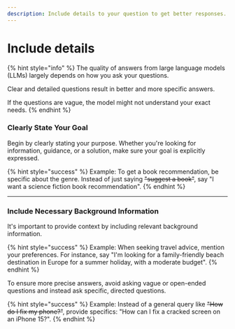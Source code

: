 ```yaml
---
description: Include details to your question to get better responses.
---
```


# Include details

{% hint style="info" %}
The quality of answers from large language models (LLMs) largely depends on how you ask your questions.&#x20;

Clear and detailed questions result in better and more specific answers.&#x20;

If the questions are vague, the model might not understand your exact needs.
{% endhint %}

### Clearly State Your Goal

Begin by clearly stating your purpose. Whether you're looking for information, guidance, or a solution, make sure your goal is explicitly expressed.

{% hint style="success" %}
Example: To get a book recommendation, be specific about the genre. Instead of just saying ~~"suggest a book"~~, say "I want a science fiction book recommendation".
{% endhint %}

***

### Include Necessary Background Information

It's important to provide context by including relevant background information.

{% hint style="success" %}
Example: When seeking travel advice, mention your preferences. For instance, say "I'm looking for a family-friendly beach destination in Europe for a summer holiday, with a moderate budget".
{% endhint %}

To ensure more precise answers, avoid asking vague or open-ended questions and instead ask specific, directed questions.

{% hint style="success" %}
Example: Instead of a general query like ~~"How do I fix my phone?"~~, provide specifics: "How can I fix a cracked screen on an iPhone 15?".
{% endhint %}


